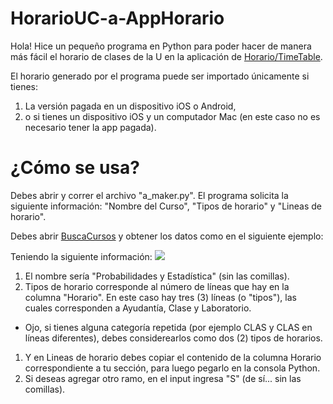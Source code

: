 # HorarioUC-a-AppHorario
Hola! Hice un pequeño programa en Python para poder hacer de manera más fácil el horario de clases de la U en la aplicación de [Horario/TimeTable](https://classtimetable.app/).

El horario generado por el programa puede ser importado únicamente si tienes:
1. La versión pagada en un dispositivo iOS o Android,
1. o si tienes un dispositivo iOS y un computador Mac (en este caso no es necesario tener la app pagada).

# ¿Cómo se usa?
Debes abrir y correr el archivo "a_maker.py".
El programa solicita la siguiente información: "Nombre del Curso", "Tipos de horario" y "Lineas de horario".

Debes abrir [BuscaCursos](http://buscacursos.uc.cl/) y obtener los datos como en el siguiente ejemplo:

Teniendo la siguiente información:
<img src="imagenes/buscacursos.png">

1. El nombre sería "Probabilidades y Estadística" (sin las comillas).
1. Tipos de horario corresponde al número de líneas que hay en la columna "Horario". En este caso hay tres (3) líneas (o "tipos"), las cuales corresponden a Ayudantía, Clase y Laboratorio.
  - Ojo, si tienes alguna categoría repetida (por ejemplo CLAS y CLAS en líneas diferentes), debes considerearlos como dos (2) tipos de horarios.
1. Y en Lineas de horario debes copiar el contenido de la columna Horario correspondiente a tu sección, para luego pegarlo en la consola Python.
1. Si deseas agregar otro ramo, en el input ingresa "S" (de sí... sin las comillas).
